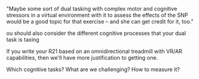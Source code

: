 "Maybe some sort of dual tasking with complex motor and cognitive stressors in a virtual environment with it to assess the effects of the SNP would be a good topic for that exercise – and she can get credit for it, too."

ou should also consider the different cognitive processes that your dual task is taxing

If you write your R21 based on an omnidirectional treadmill with VR/AR capabilities, then we'll have more justification to getting one.


Which cognitive tasks?
What are we challenging?
How to measure it? 